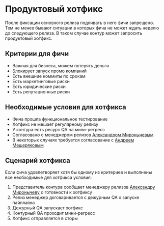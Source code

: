 # Продуктовый хотфикс

После фиксации основного релиза подливать в него фичи запрещено. Тем не менее бывают ситуации в которых фича не может ждать неделю до следующего релиза. В таком случае контур может запросить продуктовый хотфикс.

## Критерии для фичи
* Важная для бизнеса, можем потерять деньги
* Блокирует запуск промо компаний
* Есть внешние коммиты по срокам
* Есть маркетинговые риски
* Есть юридические риски
* Есть репутационные риски

## Необходимые условия для хотфикса
* Фича прошла функциональное тестирование
* Хотфикс не мешает регулярному релизу
* У контура есть ресурс QA на мини-регресс
* Согласовано с менеджером релизов [Александром Миронычевым](https://staff.yandex-team.ru/aamironychev)
* В некоторых случаях требуется согласование с [Андреем Мещеряковым](https://staff.yandex-team.ru/fantamp)

## Сценарий хотфикса
Если фича удовлетворяет хотя бы одному из критериев и выполнены все необходимые для хотфикса условия:
1. Представитель контура сообщает менеджеру релизов [Александру Миронычеву](https://staff.yandex-team.ru/aamironychev) о готовности к хотфиксу
2. Релиз менеджер договаривается с дежурным QA о запуске пайплайна
3. Дежурный QA запускает хотфикс
4. Контурный QA проходит мини-регресс
5. Хотфикс отправляется в сторы
